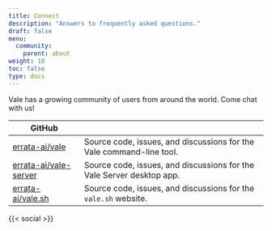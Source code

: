 ```yaml
---
title: Connect
description: "Answers to frequently asked questions."
draft: false
menu:
  community:
    parent: about
weight: 10
toc: false
type: docs
---
```


Vale has a growing community of users from around the world. Come chat with us!

| GitHub                     |                                                                      |
| ---------------------------| -------------------------------------------------------------------- |
| [errata-ai/vale][1]        | Source code, issues, and discussions for the Vale command-line tool. |
| [errata-ai/vale-server][2] | Source code, issues, and discussions for the Vale Server desktop app.|
| [errata-ai/vale.sh][3]     | Source code, issues, and discussions for the `vale.sh` website.       |

{{< social >}}

[1]: https://github.com/errata-ai/vale
[2]: https://github.com/errata-ai/vale-server
[3]: https://github.com/errata-ai/vale.sh
